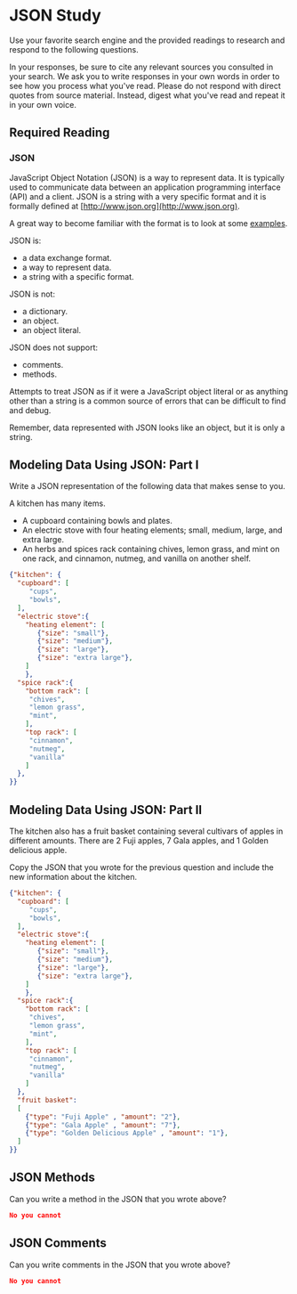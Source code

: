 # JSON Study

Use your favorite search engine and the provided readings to research and
respond to the following questions.

In your responses, be sure to cite any relevant sources you consulted in your
search. We ask you to write responses in your own words in order to see how you
process what you've read. Please do not respond with direct quotes from source
material. Instead, digest what you've read and repeat it in your own voice.

## Required Reading

### JSON

JavaScript Object Notation (JSON) is a way to represent data. It is typically used to communicate data
between an application programming interface (API) and a client. JSON is a string with a very specific format and it is formally defined at [http://www.json.org](http://www.json.org).

A great way to become familiar with the format is to look at some [examples](http://www.json.org/example.html).

JSON is:
-   a data exchange format.
-   a way to represent data.
-   a string with a specific format.

JSON is not:
-   a dictionary.
-   an object.
-   an object literal.

JSON does not support:
-   comments.
-   methods.

Attempts to treat JSON as if it were a JavaScript object literal or as anything
other than a string is a common source of errors that can be difficult to find
and debug.

Remember, data represented with JSON looks like an object, but it is only a
string.

## Modeling Data Using JSON: Part I

Write a JSON representation of the following data that makes sense to you.

A kitchen has many items.
-   A cupboard containing bowls and plates.
-   An electric stove with four heating elements; small, medium, large, and
    extra large.
-   An herbs and spices rack containing chives, lemon grass, and mint on one
    rack, and cinnamon, nutmeg, and vanilla on another shelf.

```json
{"kitchen": {
  "cupboard": [
     "cups",
     "bowls",
  ],
  "electric stove":{
    "heating element": [
       {"size": "small"},
       {"size": "medium"},
       {"size": "large"},
       {"size": "extra large"},
    ]
    },
  "spice rack":{
    "bottom rack": [
     "chives",
     "lemon grass",
     "mint",
    ],
    "top rack": [
     "cinnamon",
     "nutmeg",
     "vanilla"
    ]
  },
}}
```

## Modeling Data Using JSON: Part II

The kitchen also has a fruit basket containing several cultivars of apples in
different amounts. There are 2 Fuji apples, 7 Gala apples, and 1 Golden
delicious apple.

Copy the JSON that you wrote for the previous question and include the new information about the kitchen.

```json
{"kitchen": {
  "cupboard": [
     "cups",
     "bowls",
  ],
  "electric stove":{
    "heating element": [
       {"size": "small"},
       {"size": "medium"},
       {"size": "large"},
       {"size": "extra large"},
    ]
    },
  "spice rack":{
    "bottom rack": [
     "chives",
     "lemon grass",
     "mint",
    ],
    "top rack": [
     "cinnamon",
     "nutmeg",
     "vanilla"
    ]
  },
  "fruit basket":
  [
    {"type": "Fuji Apple" , "amount": "2"},
    {"type": "Gala Apple" , "amount": "7"},
    {"type": "Golden Delicious Apple" , "amount": "1"},
  ]
}}
```

## JSON Methods

Can you write a method in the JSON that you wrote above?

```json
No you cannot
```

## JSON Comments

Can you write comments in the JSON that you wrote above?

```json
No you cannot
```
